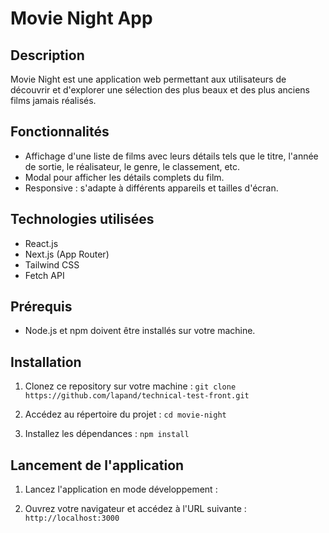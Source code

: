 # Movie Night App

## Description
Movie Night est une application web permettant aux utilisateurs de découvrir et d'explorer une sélection des plus beaux et des plus anciens films jamais réalisés.

## Fonctionnalités
- Affichage d'une liste de films avec leurs détails tels que le titre, l'année de sortie, le réalisateur, le genre, le classement, etc.
- Modal pour afficher les détails complets du film.
- Responsive : s'adapte à différents appareils et tailles d'écran.

## Technologies utilisées
- React.js
- Next.js (App Router)
- Tailwind CSS
- Fetch API

## Prérequis
- Node.js et npm doivent être installés sur votre machine.

## Installation
1. Clonez ce repository sur votre machine :
`git clone https://github.com/lapand/technical-test-front.git`

2. Accédez au répertoire du projet :
`cd movie-night`

3. Installez les dépendances :
`npm install`

## Lancement de l'application
1. Lancez l'application en mode développement :

2. Ouvrez votre navigateur et accédez à l'URL suivante : `http://localhost:3000`
